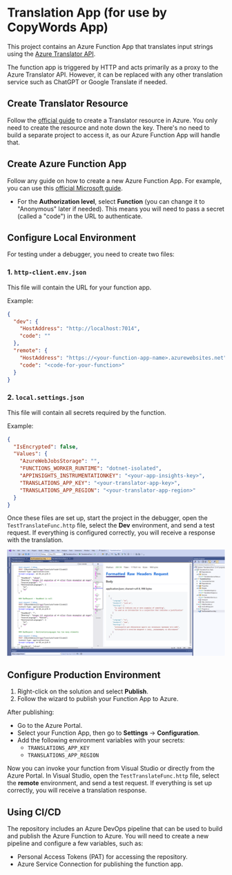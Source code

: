 # Translation App (for use by CopyWords App)

This project contains an Azure Function App that translates input strings using the [Azure Translator API](https://azure.microsoft.com/en-us/products/ai-services/ai-translator).

The function app is triggered by HTTP and acts primarily as a proxy to the Azure Translator API. However, it can be replaced with any other translation service such as ChatGPT or Google Translate if needed.

## Create Translator Resource

Follow the [official guide](https://learn.microsoft.com/en-us/azure/cognitive-services/translator/translator-overview) to create a Translator resource in Azure. You only need to create the resource and note down the key. There's no need to build a separate project to access it, as our Azure Function App will handle that.

## Create Azure Function App

Follow any guide on how to create a new Azure Function App. For example, you can use this [official Microsoft guide](https://learn.microsoft.com/en-us/azure/azure-functions/functions-create-function-app-portal?pivots=programming-language-csharp).

- For the **Authorization level**, select **Function** (you can change it to "Anonymous" later if needed). This means you will need to pass a secret (called a "code") in the URL to authenticate.

## Configure Local Environment

For testing under a debugger, you need to create two files:

### 1. `http-client.env.json`

This file will contain the URL for your function app.

Example:

```json
{
  "dev": {
    "HostAddress": "http://localhost:7014",
    "code": ""
  },
  "remote": {
    "HostAddress": "https://<your-function-app-name>.azurewebsites.net",
    "code": "<code-for-your-function>"
  }
}
```

### 2. `local.settings.json`

This file will contain all secrets required by the function.

Example:

```json
{
  "IsEncrypted": false,
  "Values": {
    "AzureWebJobsStorage": "",
    "FUNCTIONS_WORKER_RUNTIME": "dotnet-isolated",
    "APPINSIGHTS_INSTRUMENTATIONKEY": "<your-app-insights-key>",
    "TRANSLATIONS_APP_KEY": "<your-translator-app-key>",
    "TRANSLATIONS_APP_REGION": "<your-translator-app-region>"
  }
}
```

Once these files are set up, start the project in the debugger, open the `TestTranslateFunc.http` file, select the **Dev** environment, and send a test request. If everything is configured correctly, you will receive a response with the translation.

![Test in Visual Studio](https://raw.githubusercontent.com/evgenygunko/Translations/master/img/Test_From_VS.png)

## Configure Production Environment

1. Right-click on the solution and select **Publish**.
2. Follow the wizard to publish your Function App to Azure.

After publishing:

- Go to the Azure Portal.
- Select your Function App, then go to **Settings** -> **Configuration**.
- Add the following environment variables with your secrets:
  - `TRANSLATIONS_APP_KEY`
  - `TRANSLATIONS_APP_REGION`

Now you can invoke your function from Visual Studio or directly from the Azure Portal. In Visual Studio, open the `TestTranslateFunc.http` file, select the **remote** environment, and send a test request. If everything is set up correctly, you will receive a translation response.

## Using CI/CD

The repository includes an Azure DevOps pipeline that can be used to build and publish the Azure Function to Azure. You will need to create a new pipeline and configure a few variables, such as:

- Personal Access Tokens (PAT) for accessing the repository.
- Azure Service Connection for publishing the function app.
